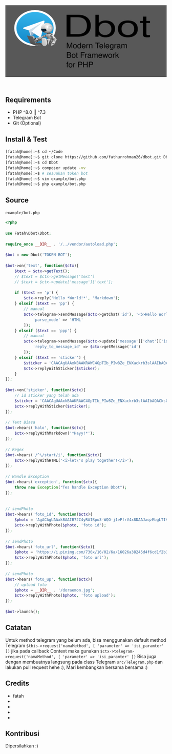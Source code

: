 <header>
	<img src="docs/header.png" style="background: #FFFFFF3F">
</header>

## Requirements
- PHP ^8.0 || ^7.3
- Telegram Bot
- Git (Optional) 

## Install & Test

```bash
[fatah@home]:~$ cd ~/Code
[fatah@home]:~$ git clone https://github.com/fathurrohman26/dbot.git Dbot
[fatah@home]:~$ cd Dbot
[fatah@home]:~$ composer update -vv
[fatah@home]:~$ # sesuakan token bot
[fatah@home]:~$ vim example/bot.php
[fatah@home]:~$ php example/bot.php
```

## Source
`example/bot.php`
```php
<?php 

use Fatah\Dbot\Dbot;

require_once __DIR__ . '/../vendor/autoload.php';

$bot = new Dbot('TOKEN-BOT');

$bot->on('text', function($ctx){
	$text = $ctx->getText();
	// $text = $ctx->getMessage('text')
	// $text = $ctx->update['message']['text'];
	
	if ($text == 'p') {
		$ctx->reply('Hello *World!*', 'Markdown');
	} elseif ($text == 'pp') {
		// manual
		$ctx->telegram->sendMessage($ctx->getChat('id'), '<b>Hello World!</b>', [ 
			'parse_mode' => 'HTML'
		]);
	} elseif ($text == 'ppp') {
		// manual
		$ctx->telegram->sendMessage($ctx->update['message']['chat']['id'], 'Hello World!', [
			'reply_to_message_id' => $ctx->getMessage('id')
		]);
	} elseif ($text == 'sticker') {
		$sticker = 'CAACAgUAAxkBAAKRAWC4GpTIb_PIw8Ze_ENXackrb3slAAIbAQACksQIV05PwRXgezXdHwQ';
		$ctx->replyWithSticker($sticker);
	}
});

$bot->on('sticker', function($ctx){
	// id sticker yang telah ada
	$sticker = 'CAACAgUAAxkBAAKRAWC4GpTIb_PIw8Ze_ENXackrb3slAAIbAQACksQIV05PwRXgezXdHwQ';
	$ctx->replyWithSticker($sticker);
});

// Text Biasa
$bot->hears('halo', function($ctx){
	$ctx->replyWithMarkdown('*Hayy!*');
});

// Regex
$bot->hears('/^\/start/i', function($ctx){
	$ctx->replyWithHTML('<i>let\'s play together!</i>');
});

// Handle Exception
$bot->hears('exception', function($ctx){
	throw new Exception("Tes handle Exception Dbot");
});


// sendPhoto
$bot->hears('foto_id', function($ctx){
	$photo = 'AgACAgUAAxkBAAIB72C4yRAIBpu3-WQO-j1ePfrV4x8DAAJaqzEbgLTIVZZ_UejLyB5Fp96wcnQAAwEAAwIAA3MAA4UuAAIfBA';
	$ctx->replyWithPhoto($photo, 'foto id');
});

// sendPhoto
$bot->hears('foto_url', function($ctx){
	$photo = 'https://i.pinimg.com/736x/16/02/6a/16026a38245d4f6cd1f2b3fde54bbced.jpg';
	$ctx->replyWithPhoto($photo, 'foto url');
});

// sendPhoto
$bot->hears('foto_up', function($ctx){
	// upload foto
	$photo = __DIR__ . '/doraemon.jpg';
	$ctx->replyWithPhoto($photo, 'foto upload');
});

$bot->launch();
```

## Catatan
Untuk method telegram yang belum ada, bisa menggunakan default method Telegram `$this->request('namaMethod', [ 'parameter' => 'isi_paramter' ])` jika pada callback Context maka gunakan `$ctx->telegram->request('namaMethod', [ 'parameter' => 'isi_paramter' ])` 
Bisa juga dengan membuatnya langsung pada class Telegram `src/Telegram.php` dan lakukan pull request hehe :), Mari kembangkan bersama bersama :)

## Credits
- fatah 
-
-
-
- 

## Kontribusi
Dipersilahkan :)